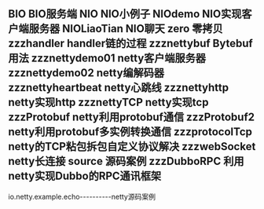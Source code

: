 BIO  BIO服务端
NIO  NIO小例子
NIOdemo  NIO实现客户端服务器
NIOLiaoTian  NIO聊天
zero   零拷贝
zzzhandler  handler链的过程
zzznettybuf Bytebuf用法
zzznettydemo01  netty客户端服务器
zzznettydemo02  netty编解码器
zzznettyheartbeat  netty心跳线
zzznettyhttp    netty实现http
zzznettyTCP     netty实现tcp
zzzProtobuf     netty利用protobuf通信
zzzProtobuf2    netty利用protobuf多实例转换通信
zzzprotocolTcp  netty的TCP粘包拆包自定义协议解决
zzzwebSocket    netty长连接
source    源码案例 
zzzDubboRPC   利用netty实现Dubbo的RPC通讯框架
-----------------------------------------------------------
io.netty.example.echo----------netty源码案例